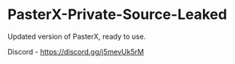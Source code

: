 
# PasterX-Private-Source-Leaked

Updated version of PasterX, ready to use.

Discord - https://discord.gg/j5mevUk5rM
                                                         